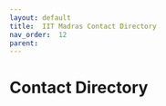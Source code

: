 ```yaml
---
layout: default
title:  IIT Madras Contact Directory
nav_order:  12
parent:   
---
```


# Contact Directory

